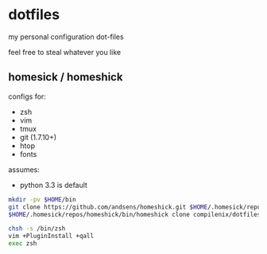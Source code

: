 dotfiles
========

my personal configuration dot-files

feel free to steal whatever you like

homesick / homeshick
--------------------

configs for:
 - zsh
 - vim
 - tmux
 - git (1.7.10+)
 - htop
 - fonts

assumes:
 - python 3.3 is default

```sh
mkdir -pv $HOME/bin
git clone https://github.com/andsens/homeshick.git $HOME/.homesick/repos/homeshick
$HOME/.homesick/repos/homeshick/bin/homeshick clone compilenix/dotfiles

chsh -s /bin/zsh
vim +PluginInstall +qall
exec zsh
```

